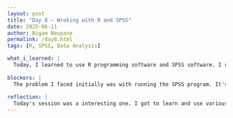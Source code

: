 ```yaml
---
layout: post
title: "Day 8 – Wroking with R and SPSS"
date: 2025-06-11
author: Nigam Neupane
permalink: /day8.html
tags: [R, SPSS, Data Analysis]

what_i_learned: |
  Today, I learned to use R programming software and SPSS software. I revised and learned the basics in R by watching videos of it. R seemed very similar to Python and MATLAB, so it was quite easy to work with. I revised basic functions and syntax in R and then proceeded to work with data. The dataset was a collection of movies and show worldwide and the R software made it very easy for data analysis. I was able to work with tables and used it to practice analyzing and cleaning data from the given dataset. The SPSS software was fun to work with. I was able to make impressive graphs and charts using the software. I worked with a large collection of sample data to analyze data and build graphs. SPSS is a very useful tool to analyze data from dataset in graphics form.
  
blockers: |
  The problem I faced initially was with running the SPSS program. It's not a free software so I had to connect my morgan email to the browser to use th software.
  
reflection: |
  Today's session was a interesting one. I got to learn and use various programs that are very useful in analyzing and working with data, especially those that have a huge amount of data. Both R and SPSS are robust and useful data analysis programs and it was fun to learn about them and work with them.
---
```

